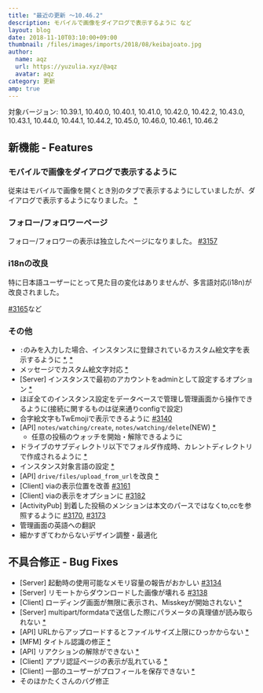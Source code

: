```yaml
---
title: "最近の更新 ～10.46.2"
description: モバイルで画像をダイアログで表示するように など
layout: blog
date: 2018-11-10T03:10:00+09:00
thumbnail: /files/images/imports/2018/08/keibajoato.jpg
author:
  name: aqz
  url: https://yuzulia.xyz/@aqz
  avatar: aqz
category: 更新
amp: true
---
```

対象バージョン: 10.39.1, 10.40.0, 10.40.1, 10.41.0, 10.42.0, 10.42.2, 10.43.0, 10.43.1, 10.44.0, 10.44.1, 10.44.2, 10.45.0, 10.46.0, 10.46.1, 10.46.2

## 新機能 - Features
### モバイルで画像をダイアログで表示するように
従来はモバイルで画像を開くとき別のタブで表示するようにしていましたが、ダイアログで表示するようになりました。 [*](https://github.com/syuilo/misskey/commit/3261d54cd34468f3ddbf555fd79b199ba90b131f)

### フォロー/フォロワーページ
フォロー/フォロワーの表示は独立したページになりました。 [#3157](https://github.com/syuilo/misskey/pull/3157)

### i18nの改良
特に日本語ユーザーにとって見た目の変化はありませんが、多言語対応(i18n)が改良されました。

[#3165](https://github.com/syuilo/misskey/pull/3165)など

### その他
- `:`のみを入力した場合、インスタンスに登録されているカスタム絵文字を表示するように [*](https://github.com/syuilo/misskey/commit/6d8ea89f09e9fdc8df691bdc7d2304beda87a9f8), [*](https://github.com/syuilo/misskey/commit/1642fbec31972313de6d54b64babde25ab7caea8)
- メッセージでカスタム絵文字対応 [*](https://github.com/syuilo/misskey/commit/961ed969dbfd439b951e20a22b92b8626bcc9a5b)
- [Server] インスタンスで最初のアカウントをadminとして設定するオプション [*](https://github.com/syuilo/misskey/commit/ac50bb92252d999e6417eaaa585fd957f52d59cf)
- ほぼ全てのインスタンス設定をデータベースで管理し管理画面から操作できるように(接続に関するものは従来通りconfigで設定)
- 合字絵文字もTwEmojiで表示できるように [#3140](https://github.com/syuilo/misskey/pull/3140)
- [API] `notes/watching/create`, `notes/watching/delete`(NEW) [*](https://github.com/syuilo/misskey/commit/37999f4af7ac88e57ae814d64e7e4cb67194fcc6)
  * 任意の投稿のウォッチを開始・解除できるように
- ドライブのサブディレクトリ以下でフォルダ作成時、カレントディレクトリで作成されるように [*](https://github.com/syuilo/misskey/commit/26b47c18fd20d3628c09601379fcc912e6607201)
- インスタンス対象言語の設定 [*](https://github.com/syuilo/misskey/commit/001bb7bbcd688510223b4f355057cf73d264a7c4)
- [API] `drive/files/upload_from_url`を改良 [*](https://github.com/syuilo/misskey/commit/665fa7f2aa80a726f36f834d14ecac8eaff3f944)
- [Client] viaの表示位置を改善 [#3161](https://github.com/syuilo/misskey/pull/3161)
- [Client] viaの表示をオプションに [#3182](https://github.com/syuilo/misskey/pull/3182)
- [ActivityPub] 到着した投稿のメンションは本文のパースではなくto,ccを参照するように [#3170](https://github.com/syuilo/misskey/pull/3170), [#3173](https://github.com/syuilo/misskey/pull/3173)
- 管理画面の英語への翻訳
- 細かすぎてわからないデザイン調整・最適化

## 不具合修正 - Bug Fixes
- [Server] 起動時の使用可能なメモリ容量の報告がおかしい [#3134](https://github.com/syuilo/misskey/pull/3134)
- [Server] リモートからダウンロードした画像が壊れる [#3138](https://github.com/syuilo/misskey/pull/3138)
- [Client] ローディング画面が無限に表示され、Misskeyが開始されない [*](https://github.com/syuilo/misskey/commit/92dfcdad5762e429355e9c560ec47746999287b9)
- [Server] multipart/formdataで送信した際にパラメータの真理値が読み取られない [*](https://github.com/syuilo/misskey/commit/ffdd0b7de7089296ae014412d03202679e3d3361)
- [API] URLからアップロードするとファイルサイズ上限にひっかからない [*](https://github.com/syuilo/misskey/commit/a8d05cba5a2ae5da44c47e37167f279ff0fe5f50)
- [MFM] タイトル認識の修正 [*](https://github.com/syuilo/misskey/commit/4c81e400c495c22f3609448dadc513ea6134178a)
- [API] リアクションの解除ができない [*](https://github.com/syuilo/misskey/commit/f05a688ac24163271f04e4b62cf86e0ae01976c4)
- [Client] アプリ認証ページの表示が乱れている [*](https://github.com/syuilo/misskey/commit/10fa824f95e4da48d331c9e6475d285611d54a6e)
- [Client] 一部のユーザーがプロフィールを保存できない [*](https://github.com/syuilo/misskey/commit/5ef8a8b5f01064d34b04f9b3ab42fefb3342f84e)
- そのほかたくさんのバグ修正